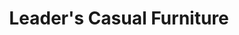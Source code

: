 ---
title: "Leader's Casual Furniture"
url: /vero-beach/leaders-casual-furniture/
shop: furniture
---